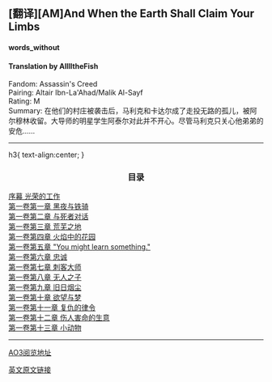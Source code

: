 <h2>  [翻译][AM]And When the Earth Shall Claim Your Limbs </h2>
<h4> words_without </h4>
<h4> Translation by AlllltheFish </h4>
Fandom: Assassin's Creed <br/>
Pairing: Altair Ibn-La'Ahad/Malik Al-Sayf <br/>
Rating: M <br/>
Summary: 在他们的村庄被袭击后，马利克和卡达尔成了走投无路的孤儿，被阿尔穆林收留。大导师的明星学生阿泰尔对此并不开心。尽管马利克只关心他弟弟的安危…… <br/>
<hr />

h3{
    text-align:center;
}

<h3><center>目录</center></h3>

[序幕 光荣的工作](https://github.com/AlllltheFish/and_when_the_earth/blob/master/ch1.md) <br/>
[第一卷第一章 黑夜与铁骑](https://github.com/AlllltheFish/and_when_the_earth/blob/master/ch2.md)  <br/>
[第一卷第二章 与死者对话](https://github.com/AlllltheFish/and_when_the_earth/blob/master/ch3.md)  <br/>
[第一卷第三章 荒芜之地](https://github.com/AlllltheFish/and_when_the_earth/blob/master/ch4.md)  <br/>
[第一卷第四章 火焰中的花园](https://github.com/AlllltheFish/and_when_the_earth/blob/master/ch5.md)  <br/>
[第一卷第五章  "You might learn something."](https://github.com/AlllltheFish/and_when_the_earth/blob/master/ch6.md)  <br/>
[第一卷第六章 忠诚](https://github.com/AlllltheFish/and_when_the_earth/blob/master/ch7.md)  <br/>
[第一卷第七章 刺客大师](https://github.com/AlllltheFish/and_when_the_earth/blob/master/ch8.md)  <br/>
[第一卷第八章 无人之子](https://github.com/AlllltheFish/and_when_the_earth/blob/master/ch9.md) <br/>
[第一卷第九章 旧日烟尘](https://github.com/AlllltheFish/and_when_the_earth/blob/master/ch_10.md)  <br/>
[第一卷第十章 欲望与梦](https://github.com/AlllltheFish/and_when_the_earth/blob/master/ch_11.md)  <br/>
[第一卷第十一章 复仇的律令](https://github.com/AlllltheFish/and_when_the_earth/blob/master/ch_12.md)  <br/>
[第一卷第十二章 伤人害命的生意](https://github.com/AlllltheFish/and_when_the_earth/blob/master/ch_13.md)  <br/>
[第一卷第十三章 小动物](https://github.com/AlllltheFish/and_when_the_earth/blob/master/ch_14.md)  <br/>

<hr/>

[AO3阅览地址](https://archiveofourown.org/works/18676750?view_full_work=true)

[英文原文链接](https://archiveofourown.org/works/1529135?view_full_work=true)

